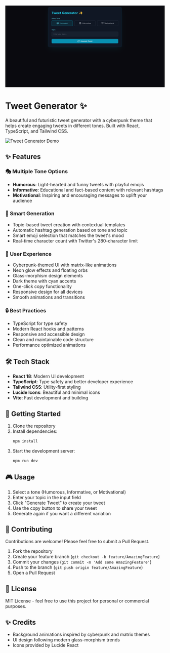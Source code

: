 ![Tweet Generator](TGI.png)
# Tweet Generator ✨

A beautiful and futuristic tweet generator with a cyberpunk theme that helps create engaging tweets in different tones. Built with React, TypeScript, and Tailwind CSS.

![Tweet Generator Demo](https://images.unsplash.com/photo-1611162617474-5b21e879e113?auto=format&fit=crop&q=80&w=1000)

## ✨ Features

### 🎭 Multiple Tone Options
- **Humorous**: Light-hearted and funny tweets with playful emojis
- **Informative**: Educational and fact-based content with relevant hashtags
- **Motivational**: Inspiring and encouraging messages to uplift your audience

### 🎯 Smart Generation
- Topic-based tweet creation with contextual templates
- Automatic hashtag generation based on tone and topic
- Smart emoji selection that matches the tweet's mood
- Real-time character count with Twitter's 280-character limit

### 💫 User Experience
- Cyberpunk-themed UI with matrix-like animations
- Neon glow effects and floating orbs
- Glass-morphism design elements
- Dark theme with cyan accents
- One-click copy functionality
- Responsive design for all devices
- Smooth animations and transitions

### 🔒 Best Practices
- TypeScript for type safety
- Modern React hooks and patterns
- Responsive and accessible design
- Clean and maintainable code structure
- Performance optimized animations

## 🛠️ Tech Stack

- **React 18**: Modern UI development
- **TypeScript**: Type safety and better developer experience
- **Tailwind CSS**: Utility-first styling
- **Lucide Icons**: Beautiful and minimal icons
- **Vite**: Fast development and building

## 🚀 Getting Started

1. Clone the repository
2. Install dependencies:
   ```bash
   npm install
   ```
3. Start the development server:
   ```bash
   npm run dev
   ```

## 🎮 Usage

1. Select a tone (Humorous, Informative, or Motivational)
2. Enter your topic in the input field
3. Click "Generate Tweet" to create your tweet
4. Use the copy button to share your tweet
5. Generate again if you want a different variation

## 🤝 Contributing

Contributions are welcome! Please feel free to submit a Pull Request.

1. Fork the repository
2. Create your feature branch (`git checkout -b feature/AmazingFeature`)
3. Commit your changes (`git commit -m 'Add some AmazingFeature'`)
4. Push to the branch (`git push origin feature/AmazingFeature`)
5. Open a Pull Request

## 📝 License

MIT License - feel free to use this project for personal or commercial purposes.

## ✨ Credits

- Background animations inspired by cyberpunk and matrix themes
- UI design following modern glass-morphism trends
- Icons provided by Lucide React

